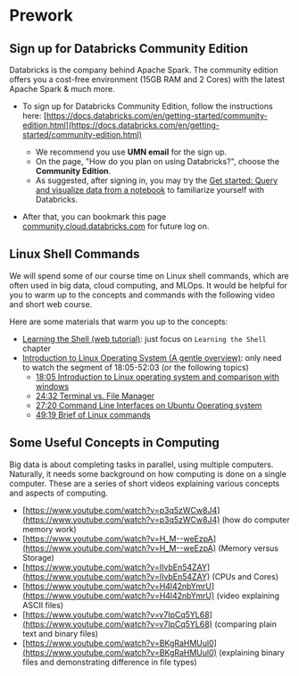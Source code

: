 
# Prework

## Sign up for Databricks Community Edition

Databricks is the company behind Apache Spark. The community edition offers you a cost-free environment (15GB RAM and 2 Cores) with the latest Apache Spark & much more. 


- To sign up for Databricks Community Edition, follow the instructions here: [https://docs.databricks.com/en/getting-started/community-edition.html](https://docs.databricks.com/en/getting-started/community-edition.html)
    - We recommend you use **UMN email** for the sign up. 
    - On the page, "How do you plan on using Databricks?", choose the **Community Edition**.
    - As suggested, after signing in, you may try the [Get started: Query and visualize data from a notebook](https://docs.databricks.com/en/getting-started/quick-start.html) to familiarize yourself with Databricks.

- After that, you can bookmark this page [community.cloud.databricks.com](https://community.cloud.databricks.com/login.html?_ga=2.256757835.1990113872.1737411447-2021537352.1737411446) for future log on.


## Linux Shell Commands

We will spend some of our course time on Linux shell commands, which are often used in big data, cloud computing, and MLOps. It would be helpful for you to warm up to the concepts and commands with the following video and short web course. 

Here are some materials that warm you up to the concepts:

- [Learning the Shell (web tutorial)](https://linuxcommand.org/lc3_learning_the_shell.php): just focus on `Learning the Shell` chapter
- [Introduction to Linux Operating System (A gentle overview)](https://www.youtube.com/watch?v=V1y-mbWM3B8): only need to watch the segment of 18:05-52:03 (or the following topics)
    - [18:05 Introduction to Linux operating system and comparison with windows](https://www.youtube.com/watch?v=V1y-mbWM3B8&t=1085s)
    - [24:32 Terminal vs. File Manager](https://www.youtube.com/watch?v=V1y-mbWM3B8&t=1472s)
    - [27:20 Command Line Interfaces on Ubuntu Operating system](https://www.youtube.com/watch?v=V1y-mbWM3B8&t=1640s)
    - [49:19 Brief of Linux commands](https://www.youtube.com/watch?v=V1y-mbWM3B8&t=2959s)


## Some Useful Concepts in Computing

Big data is about completing tasks in parallel, using multiple computers. Naturally, it needs some background on how computing is done on a single computer.  These are a series of short videos explaining various concepts and aspects of computing.

- [https://www.youtube.com/watch?v=p3q5zWCw8J4](https://www.youtube.com/watch?v=p3q5zWCw8J4) (how do computer memory work)
- [https://www.youtube.com/watch?v=H_M--weEzpA](https://www.youtube.com/watch?v=H_M--weEzpA) (Memory versus Storage)
- [https://www.youtube.com/watch?v=IIvbEn54ZAY](https://www.youtube.com/watch?v=IIvbEn54ZAY) (CPUs and Cores)
- [https://www.youtube.com/watch?v=H4l42nbYmrU](https://www.youtube.com/watch?v=H4l42nbYmrU) (video explaining ASCII files)
- [https://www.youtube.com/watch?v=v7IpCq5YL68](https://www.youtube.com/watch?v=v7IpCq5YL68) (comparing plain text and binary files)
- [https://www.youtube.com/watch?v=BKgRaHMUul0](https://www.youtube.com/watch?v=BKgRaHMUul0) (explaining binary files and demonstrating difference in file types)

<!-- 
## Like to learn more? Try Docker

If you still have time and want to challenge yourself with some more hard-core concepts, you may learn this Introduction to Docker crash course. We will introduce the concept of containers in cloud computing and I may introduce some examples of using docker containers later in the course (but I have not fully decided).

- [https://www.youtube.com/watch?v=pg19Z8LL06w](https://www.youtube.com/watch?v=pg19Z8LL06w) (about 1 hour)

If you prefer reading about more it, here is a great introductory course:

- [https://docker-curriculum.com/](https://docker-curriculum.com/)

 -->
